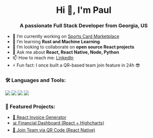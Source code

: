 <h1 align="center">Hi 👋, I'm Paul</h1>
<h3 align="center">A passionate Full Stack Developer from Georgia, US</h3>

- 🔭 I’m currently working on [Sports Card Marketplace](https://github.com/yourusername/sports-card-marketplace)
- 🌱 I’m learning **Rust and Machine Learning**
- 👯 I’m looking to collaborate on **open source React projects**
- 💬 Ask me about **React, React Native, Node, Python**
- 📫 How to reach me: [LinkedIn](https://linkedin.com/in/yourprofile)
- ⚡ Fun fact: I once built a QR-based team join feature in 24h 😎

### 🛠️ Languages and Tools:
<p>
  <img src="https://img.shields.io/badge/React-%2320232a?style=for-the-badge&logo=react&logoColor=61DAFB" />
  <img src="https://img.shields.io/badge/Node.js-6DA55F?style=for-the-badge&logo=node.js&logoColor=white" />
  <img src="https://img.shields.io/badge/Expo-000020?style=for-the-badge&logo=expo&logoColor=white" />
  <img src="https://img.shields.io/badge/Python-3670A0?style=for-the-badge&logo=python&logoColor=ffdd54" />
</p>

### 🧠 Featured Projects:
- [🧾 React Invoice Generator](https://github.com/yourusername/react-invoice-generator)
- [📊 Financial Dashboard (React + Highcharts)](https://github.com/yourusername/finance-dashboard)
- [📱 Join Team via QR Code (React Native)](https://github.com/yourusername/team-qr-flow)

